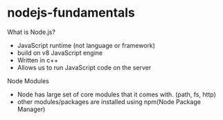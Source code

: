 # nodejs-fundamentals

What is Node.js?
- JavaScript runtime (not language or framework)
- build on v8 JavaScript engine 
- Written in c++
- Allows us to run JavaScript code on the server

Node Modules
- Node has large set of core modules that it comes with. (path, fs, http)
- other modules/packages are installed using npm(Node Package Manager)
